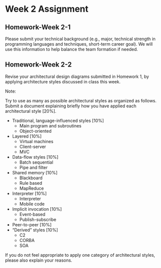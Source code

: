 # Week 2 Assignment

## Homework-Week 2-1

Please submit your technical background (e.g., major, technical strength in programming languages and techniques, short-term career goal). We will use this information to help balance the team formation if needed. 

## Homework-Week 2-2

Revise your architectural design diagrams submitted in Homework 1, by applying architecture styles discussed in class this week.

Note:

Try to use as many as possible architectural styles as organized as follows. Submit a document explaining briefly how you have applied each architectural style [20%]. 

+ Traditional, language-influenced styles [10%]
	+ Main program and subroutines
	+ Object-oriented
+ Layered [10%]
	+ Virtual machines
	+ Client-server
	+ MVC
+ Data-flow styles [10%]
	+ Batch sequential
	+ Pipe and filter
+ Shared memory [10%]
	+ Blackboard
	+ Rule based
	+ MapReduce
+ Interpreter [10%]
	+ Interpreter
	+ Mobile code
+ Implicit invocation [10%]
	+ Event-based
	+ Publish-subscribe
+ Peer-to-peer [10%]
+ “Derived” styles [10%]
	+ C2
	+ CORBA
	+ SOA

If you do not feel appropriate to apply one category of architectural styles, please also explain your reasons.


